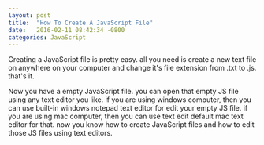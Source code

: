 ```yaml
---
layout: post
title:  "How To Create A JavaScript File"
date:   2016-02-11 08:42:34 -0800
categories: JavaScript
---
```


Creating a JavaScript file is pretty easy. all you need is create a new text file on anywhere on your computer and change it's file extension from .txt to .js. that's it.
<!--more-->

Now you have a empty JavaScript file. you can open that empty JS file using any text editor you like. if you are using windows computer, then you can use built-in windows notepad text editor for edit your empty JS file. if you are using mac computer, then you can use text edit default mac text editor for that. now you know how to create JavaScript files and how to edit those JS files using text editors.